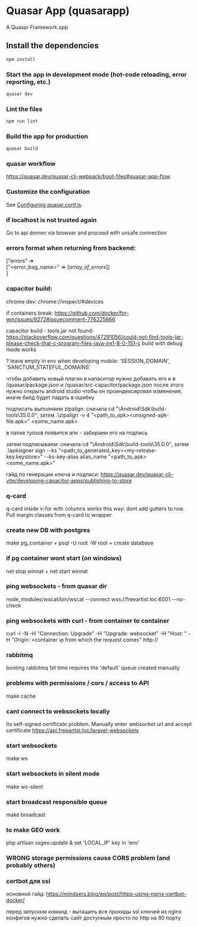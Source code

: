 # Quasar App (quasarapp)

A Quasar Framework app

## Install the dependencies
```bash
npm install
```

### Start the app in development mode (hot-code reloading, error reporting, etc.)
```bash
quasar dev
```

### Lint the files
```bash
npm run lint
```

### Build the app for production
```bash
quasar build
```

### quasar workflow
https://quasar.dev/quasar-cli-webpack/boot-files#quasar-app-flow

### Customize the configuration
See [Configuring quasar.conf.js](https://quasar.dev/quasar-cli/quasar-conf-js).

### if localhost is not trusted again
Go to api domen via browser and proceed with unsafe connection

### errors format when returning from backend:
["errors" => <br/> ["<error_bag_name>" => [*array_of_errors*]] <br/>]

### capacitor build:
chrome dev:
chrome://inspect/#devices

if containers break:
https://github.com/docker/for-win/issues/9272#issuecomment-776225866

capacitor build - tools.jar not found: https://stackoverflow.com/questions/47291056/could-not-find-tools-jar-please-check-that-c-program-files-java-jre1-8-0-151-c
build with debug mode works

? leave empty in env when developing mobile: 'SESSION_DOMAIN', 'SANCTUM_STATEFUL_DOMAINS'

чтобы добавить новый плагин в капаситор нужно добавить его и в /quasar/package.json и /quasar/src-capacitor/package.json
после этого нужно открыть android studio чтобы он проиндексировал изменения, иначе билд будет падать в ошибку

подписать выполняем zipalign:
сначала cd "<android dir>\Android\Sdk\build-tools\35.0.0", затем
.\zipalign -v 4 "<path_to_apk>\<unsigned-apk-file.apk>" <some_name.apk>

в папке тулзов появится апк - забираем его на подпись

затем подписываем:
сначала cd "<android dir>\Android\Sdk\build-tools\35.0.0", затем
.\apksigner sign --ks "<path_to_generated_key>\<my-release-key.keystore>" --ks-key-alias alias_name "<path_to_apk>\<some_name.apk>"

гайд по генерации ключа и подписи: https://quasar.dev/quasar-cli-vite/developing-capacitor-apps/publishing-to-store
### q-card
q-card inside v-for with columns works this way:
dont add gutters to row.
Pull margin classes from q-card to wrapper

### create new DB with postgres
make pg_container + psql -U root -W root + create database <name>

### if pg container wont start (on windows)
net stop winnat + net start winnat

### ping websockets - from quasar dir
node_modules/wscat/bin/wscat --connect wss://freeartist.loc:6001 --no-check

### ping websockets with curl - from container to container
curl -i -N -H "Connection: Upgrade" -H "Upgrade: websocket" -H "Host: <ws host ip>" -H "Origin: <container ip from which the request comes" http://<ws host ip>

### rabbitmq
booting rabbitmq 1st time requires the 'default' queue created manually

### problems with permissions / cors / access to API
make cache

### cant connect to websockets locally
Its self-signed certificate problem. Manually enter websocket url and accept certificate
https://api.freeartist.loc/laravel-websockets

### start websockets
make ws

### start websockets in silent mode
make ws-silent

### start broadcast responsible queue
make broadcast

### to make GEO work
php artisan sxgeo:update & set 'LOCAL_IP' key in 'env'

### WRONG storage permissions cause CORS problem (and probably others)

### certbot для ssl
основной гайд: https://mindsers.blog/en/post/https-using-nginx-certbot-docker/

перед запуском команд - вытащить все прокиды ssl ключей из nginx конфигов
нужно сделать сайт доступным просто по http на 80 порту
